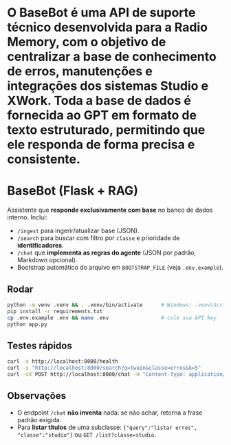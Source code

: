 # O BaseBot é uma API de suporte técnico desenvolvida para a Radio Memory, com o objetivo de centralizar a base de conhecimento de erros, manutenções e integrações dos sistemas Studio e XWork. Toda a base de dados é fornecida ao GPT em formato de texto estruturado, permitindo que ele responda de forma precisa e consistente.

# BaseBot (Flask + RAG)
Assistente que **responde exclusivamente com base** no banco de dados interno.
Inclui:
- `/ingest` para ingerir/atualizar base (JSON).
- `/search` para buscar com filtro por `classe` e prioridade de **identificadores**.
- `/chat` que **implementa as regras do agente** (JSON por padrão, Markdown opcional).
- Bootstrap automático do arquivo em `BOOTSTRAP_FILE` (veja `.env.example`).

## Rodar
```bash
python -m venv .venv && . .venv/bin/activate      # Windows: .venv\Scripts\activate
pip install -r requirements.txt
cp .env.example .env && nano .env                 # cole sua API key
python app.py
```

## Testes rápidos
```bash
curl -s http://localhost:8000/health
curl -s "http://localhost:8000/search?q=twain&classe=erros&k=5"
curl -sX POST http://localhost:8000/chat -H "Content-Type: application/json" -d '{"query":"Erro: Error starting TCP/UDP receive thread", "classe":"erros"}' | jq
```

## Observações
- O endpoint `/chat` **não inventa** nada: se não achar, retorna a frase padrão exigida.
- Para **listar títulos** de uma subclasse: `{"query":"listar erros", "classe":"studio"}` ou `GET /list?classe=studio`.


